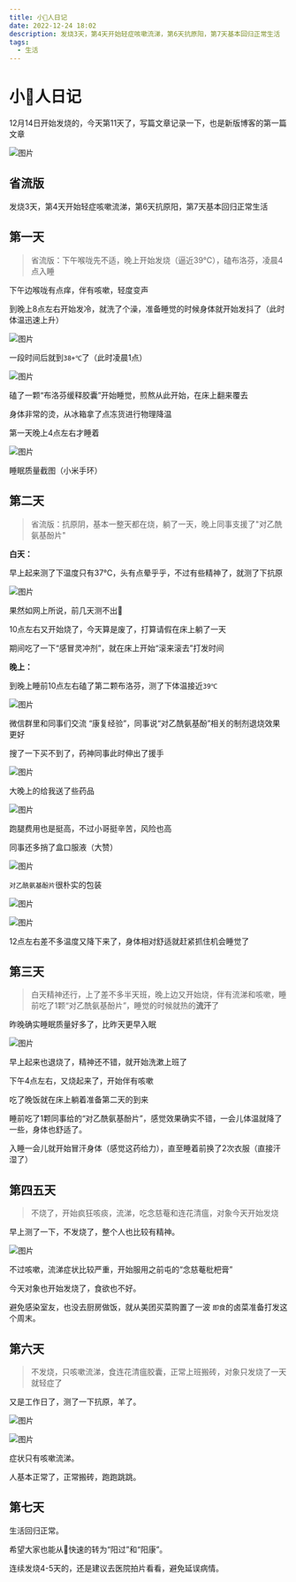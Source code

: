 ```yaml
---
title: 小🐑人日记
date: 2022-12-24 18:02
description: 发烧3天，第4天开始轻症咳嗽流涕，第6天抗原阳，第7天基本回归正常生活
tags:
  - 生活
---
```


# 小🐑人日记

12月14日开始发烧的，今天第11天了，写篇文章记录一下，也是新版博客的第一篇文章

![图片](https://img.cdn.sugarat.top/mdImg/MTY3MTg4NTU0ODc1Nw==671885548757)

## 省流版
发烧3天，第4天开始轻症咳嗽流涕，第6天抗原阳，第7天基本回归正常生活

## 第一天
>省流版：下午喉咙先不适，晚上开始发烧（逼近39℃），磕布洛芬，凌晨4点入睡

下午边喉咙有点痒，伴有咳嗽，轻度变声

到晚上8点左右开始发冷，就洗了个澡，准备睡觉的时候身体就开始发抖了（此时体温迅速上升）

![图片](https://img.cdn.sugarat.top/mdImg/MTY3MTg4Nzc4NTIyNQ==671887785225)

一段时间后就到`38+℃`了（此时凌晨1点）

![图片](https://img.cdn.sugarat.top/mdImg/MTY3MTg4ODEyMjgzOQ==671888122839)

磕了一颗“布洛芬缓释胶囊”开始睡觉，煎熬从此开始，在床上翻来覆去

身体非常的烫，从冰箱拿了点冻货进行物理降温

第一天晚上4点左右才睡着

![图片](https://img.cdn.sugarat.top/mdImg/MTY3MTg4Nzk3NDUyMQ==671887974521)

睡眠质量截图（小米手环）

## 第二天
>省流版：抗原阴，基本一整天都在烧，躺了一天，晚上同事支援了"对乙酰氨基酚片"

**白天：**

早上起来测了下温度只有37℃，头有点晕乎乎，不过有些精神了，就测了下抗原

![图片](https://img.cdn.sugarat.top/mdImg/MTY3MTg4ODM4NDU3Nw==671888384577)

果然如网上所说，前几天测不出🐑

10点左右又开始烧了，今天算是废了，打算请假在床上躺了一天

期间吃了一下“感冒灵冲剂”，就在床上开始“滚来滚去”打发时间

**晚上：**

到晚上睡前10点左右磕了第二颗布洛芬，测了下体温接近`39℃`

![图片](https://img.cdn.sugarat.top/mdImg/MTY3MTg4ODk2NjkyNA==671888966924)

微信群里和同事们交流 “康复经验”，同事说“对乙酰氨基酚”相关的制剂退烧效果更好

搜了一下买不到了，药神同事此时伸出了援手

![图片](https://img.cdn.sugarat.top/mdImg/MTY3MTg4OTc5MzE3OA==671889793178)

大晚上的给我送了些药品

![图片](https://img.cdn.sugarat.top/mdImg/MTY3MTg4OTkyNjgzMw==671889926833)

跑腿费用也是挺高，不过小哥挺辛苦，风险也高

同事还多捎了盒口服液（大赞）

![图片](https://img.cdn.sugarat.top/mdImg/MTY3MTg5MDI1OTA4Nw==671890259087)

`对乙酰氨基酚片`很朴实的包装

![图片](https://img.cdn.sugarat.top/mdImg/MTY3MTg5MDc5NzAxMQ==671890797011)

![图片](https://img.cdn.sugarat.top/mdImg/MTY3MTg5MDQ0NjA2OA==671890446068)

12点左右差不多温度又降下来了，身体相对舒适就赶紧抓住机会睡觉了

## 第三天
>白天精神还行，上了差不多半天班，晚上边又开始烧，伴有流涕和咳嗽，睡前吃了1颗“对乙酰氨基酚片”，睡觉的时候就热的**流汗**了

昨晚确实睡眠质量好多了，比昨天更早入眠

![图片](https://img.cdn.sugarat.top/mdImg/MTY3MTg5MDYxNzI1OQ==671890617260)

早上起来也退烧了，精神还不错，就开始洗漱上班了

下午4点左右，又烧起来了，开始伴有咳嗽

吃了晚饭就在床上躺着准备第二天的到来

睡前吃了1颗同事给的“对乙酰氨基酚片”，感觉效果确实不错，一会儿体温就降了一些，身体也舒适了。

入睡一会儿就开始冒汗身体（感觉这药给力），直至睡着前换了2次衣服（直接汗湿了）

## 第四五天
>不烧了，开始疯狂咳痰，流涕，吃念慈菴和连花清瘟，对象今天开始发烧

早上测了一下，不发烧了，整个人也比较有精神。

![图片](https://img.cdn.sugarat.top/mdImg/MTY3MTg5MTc0MjQ5NA==671891742494)

不过咳嗽，流涕症状比较严重，开始服用之前屯的“念慈菴枇杷膏”

今天对象也开始发烧了，食欲也不好。

避免感染室友，也没去厨房做饭，就从美团买菜购置了一波 `即食`的卤菜准备打发这个周末。

## 第六天
>不发烧，只咳嗽流涕，食连花清瘟胶囊，正常上班搬砖，对象只发烧了一天就轻症了

又是工作日了，测了一下抗原，羊了。

![图片](https://img.cdn.sugarat.top/mdImg/MTY3MTg4NTU0ODc1Nw==671885548757)

![图片](https://img.cdn.sugarat.top/mdImg/MTY3MTg5MjI1ODM4Ng==671892258386)

症状只有咳嗽流涕。

人基本正常了，正常搬砖，跑跑跳跳。

## 第七天

生活回归正常。

希望大家也能从🐑快速的转为“阳过”和“阳康”。

连续发烧4-5天的，还是建议去医院拍片看看，避免延误病情。

